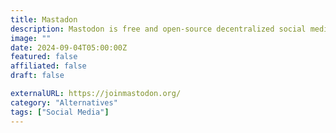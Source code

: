 ```yaml
---
title: Mastadon
description: Mastodon is free and open-source decentralized social media software developed by a non-profit organization.
image: ""
date: 2024-09-04T05:00:00Z
featured: false
affiliated: false
draft: false

externalURL: https://joinmastodon.org/
category: "Alternatives"
tags: ["Social Media"]
---
```

